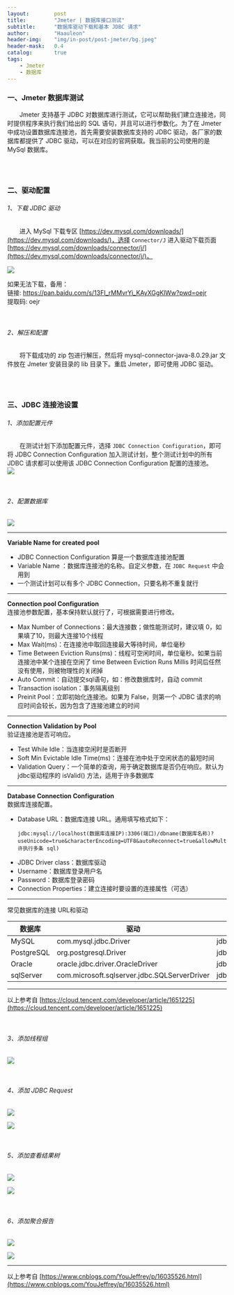 ```yaml
---
layout:        post
title:         "Jmeter | 数据库接口测试"
subtitle:      "数据库驱动下载和基本 JDBC 请求"
author:        "Haauleon"
header-img:    "img/in-post/post-jmeter/bg.jpeg"
header-mask:   0.4
catalog:       true
tags:
    - Jmeter
    - 数据库
---
```


### 一、Jmeter 数据库测试
&emsp;&emsp;Jmeter 支持基于 JDBC 对数据库进行测试，它可以帮助我们建立连接池，同时提供程序来执行我们给出的 SQL 语句，并且可以进行参数化。为了在 Jmeter 中成功设置数据库连接池，首先需要安装数据库支持的 JDBC 驱动，各厂家的数据库都提供了 JDBC 驱动，可以在对应的官网获取。我当前的公司使用的是 MySql 数据库。      

<br>
<br>

### 二、驱动配置
###### 1、下载 JDBC 驱动
&emsp;&emsp;进入 MySql 下载专区 [https://dev.mysql.com/downloads/](https://dev.mysql.com/downloads/)，选择 `Connector/J` 进入驱动下载页面 [https://dev.mysql.com/downloads/connector/j/](https://dev.mysql.com/downloads/connector/j/)。   

![](\img\in-post\post-jmeter\2022-07-18-jmeter-database-1.png)     

如果无法下载，备用：     
链接: https://pan.baidu.com/s/13FI_rMMvrYi_KAyXGgKlWw?pwd=oejr    
提取码: oejr 

<br>

###### 2、解压和配置
&emsp;&emsp;将下载成功的 zip 包进行解压，然后将 mysql-connector-java-8.0.29.jar 文件放在 Jmeter 安装目录的 lib 目录下。重启 Jmeter，即可使用 JDBC 驱动。    

<br>
<br>

### 三、JDBC 连接池设置
###### 1、添加配置元件
&emsp;&emsp;在测试计划下添加配置元件，选择 `JDBC Connection Configuration`，即可将 JDBC Connection Configuration 加入测试计划，整个测试计划中的所有 JDBC 请求都可以使用该 JDBC Connection Configuration 配置的连接池。     
![](\img\in-post\post-jmeter\2022-07-18-jmeter-database-2.png)         

<br>

###### 2、配置数据库
![](\img\in-post\post-jmeter\2022-07-18-jmeter-database-3.png)     

---

**Variable Name for created pool**       
- JDBC Connection Configuration 算是一个数据库连接池配置
- Variable Name ：数据库连接池的名称。自定义参数，在 `JDBC Request` 中会用到
- 一个测试计划可以有多个 JDBC Connection，只要名称不重复就行

---
**Connection pool Configuration**    
连接池参数配置，基本保持默认就行了，可根据需要进行修改。    
- Max Number of Connections：最大连接数；做性能测试时，建议填 0，如果填了10，则最大连接10个线程
- Max Wait(ms)：在连接池中取回连接最大等待时间，单位毫秒
- Time Between Eviction Runs(ms)：线程可空闲时间，单位毫秒。如果当前连接池中某个连接在空闲了 time Between Eviction Runs Millis 时间后任然没有使用，则被物理性的关闭掉
- Auto Commit：自动提交sql语句，如：修改数据库时，自动 commit
- Transaction isolation：事务隔离级别
- Preinit Pool：立即初始化连接池。如果为 False，则第一个 JDBC 请求的响应时间会较长，因为包含了连接池建立的时间

---
**Connection Validation by Pool**     
验证连接池是否可响应。     
- Test While Idle：当连接空闲时是否断开
- Soft Min Evictable Idle Time(ms)：连接在池中处于空闲状态的最短时间
- Validation Query：一个简单的查询，用于确定数据库是否仍在响应。默认为jdbc驱动程序的 isValid() 方法，适用于许多数据库

---
**Database Connection Configuration**      
数据库连接配置。    
- Database URL：数据库连接 URL。通用填写格式如下： 
    ```
    jdbc:mysql://localhost(数据库连接IP):3306(端口)/dbname(数据库名称)?useUnicode=true&characterEncoding=UTF8&autoReconnect=true&allowMultiQueries=true(允许执行多条 sql)
    ```
- JDBC Driver class：数据库驱动
- Username：数据库登录用户名
- Password：数据库登录密码
- Connection Properties：建立连接时要设置的连接属性（可选）

---
常见数据库的连接 URL和驱动     

|数据库|驱动|URL|
|---|---|---|
|MySQL|com.mysql.jdbc.Driver|jdbc:mysql://host:port/{dbname}|
|PostgreSQL|org.postgresql.Driver|jdbc:postgresql:{dbname}|
|Oracle|oracle.jdbc.driver.OracleDriver|jdbc:oracle:thin:user/pass@//host:port/service|
|sqlServer|com.microsoft.sqlserver.jdbc.SQLServerDriver|jdbc:sqlserver://host:port;databaseName=databaseName|

---
以上参考自 [https://cloud.tencent.com/developer/article/1651225](https://cloud.tencent.com/developer/article/1651225)     

<br>

###### 3、添加线程组
![](\img\in-post\post-jmeter\2022-07-18-jmeter-database-4.png) 

<br>

###### 4、添加 JDBC Request
![](\img\in-post\post-jmeter\2022-07-18-jmeter-database-5.png)        

![](\img\in-post\post-jmeter\2022-07-18-jmeter-database-6.png)     

<br>

###### 5、添加查看结果树
![](\img\in-post\post-jmeter\2022-07-18-jmeter-database-7.png)      

![](\img\in-post\post-jmeter\2022-07-18-jmeter-database-8.png)         

<br>

###### 6、添加聚合报告
![](\img\in-post\post-jmeter\2022-07-18-jmeter-database-9.png)      

![](\img\in-post\post-jmeter\2022-07-18-jmeter-database-10.png) 

---
以上参考自 [https://www.cnblogs.com/YouJeffrey/p/16035526.html](https://www.cnblogs.com/YouJeffrey/p/16035526.html)